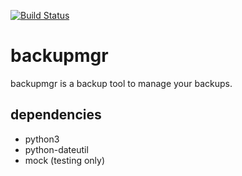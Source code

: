 [![Build Status](https://travis-ci.org/theg5prank/backupmgr.svg?branch=master)](https://travis-ci.org/theg5prank/backupmgr)

# backupmgr

backupmgr is a backup tool to manage your backups.

## dependencies
* python3
* python-dateutil
* mock (testing only)
